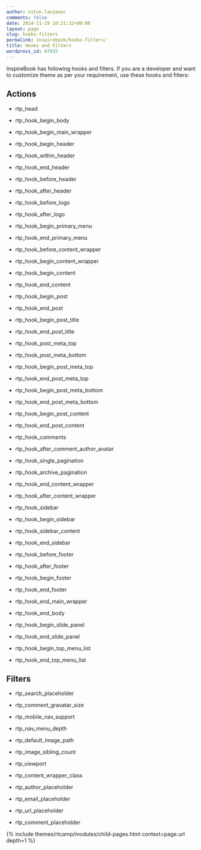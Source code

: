 ```yaml
---
author: nitun.lanjewar
comments: false
date: 2014-11-19 10:21:32+00:00
layout: page
slug: hooks-filters
permalink: inspirebook/hooks-filters/
title: Hooks and Filters
wordpress_id: 67935
---
```


InspireBook has following hooks and filters. If you are a developer and want to customize theme as per your requirement, use these hooks and filters:


## Actions






  * rtp_head


  * rtp_hook_begin_body


  * rtp_hook_begin_main_wrapper


  * rtp_hook_begin_header


  * rtp_hook_within_header


  * rtp_hook_end_header


  * rtp_hook_before_header


  * rtp_hook_after_header


  * rtp_hook_before_logo


  * rtp_hook_after_logo


  * rtp_hook_begin_primary_menu


  * rtp_hook_end_primary_menu


  * rtp_hook_before_content_wrapper


  * rtp_hook_begin_content_wrapper


  * rtp_hook_begin_content


  * rtp_hook_end_content


  * rtp_hook_begin_post


  * rtp_hook_end_post


  * rtp_hook_begin_post_title


  * rtp_hook_end_post_title


  * rtp_hook_post_meta_top


  * rtp_hook_post_meta_bottom


  * rtp_hook_begin_post_meta_top


  * rtp_hook_end_post_meta_top


  * rtp_hook_begin_post_meta_bottom


  * rtp_hook_end_post_meta_bottom


  * rtp_hook_begin_post_content


  * rtp_hook_end_post_content


  * rtp_hook_comments


  * rtp_hook_after_comment_author_avatar


  * rtp_hook_single_pagination


  * rtp_hook_archive_pagination


  * rtp_hook_end_content_wrapper


  * rtp_hook_after_content_wrapper


  * rtp_hook_sidebar


  * rtp_hook_begin_sidebar


  * rtp_hook_sidebar_content


  * rtp_hook_end_sidebar


  * rtp_hook_before_footer


  * rtp_hook_after_footer


  * rtp_hook_begin_footer


  * rtp_hook_end_footer


  * rtp_hook_end_main_wrapper


  * rtp_hook_end_body


  * rtp_hook_begin_slide_panel


  * rtp_hook_end_slide_panel


  * rtp_hook_begin_top_menu_list


  * rtp_hook_end_top_menu_list




## Filters






  * rtp_search_placeholder


  * rtp_comment_gravatar_size


  * rtp_mobile_nav_support


  * rtp_nav_menu_depth


  * rtp_default_image_path


  * rtp_image_sibling_count


  * rtp_viewport


  * rtp_content_wrapper_class


  * rtp_author_placeholder


  * rtp_email_placeholder


  * rtp_url_placeholder


  * rtp_comment_placeholder


{% include themes/rtcamp/modules/child-pages.html context=page.url depth=1 %}

